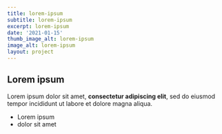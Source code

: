 ```yaml
---
title: lorem-ipsum
subtitle: lorem-ipsum
excerpt: lorem-ipsum
date: '2021-01-15'
thumb_image_alt: lorem-ipsum
image_alt: lorem-ipsum
layout: project
---
```

## Lorem ipsum

Lorem ipsum dolor sit amet, **consectetur adipiscing elit**, sed do eiusmod tempor incididunt ut labore et dolore magna aliqua.

- Lorem ipsum
- dolor sit amet